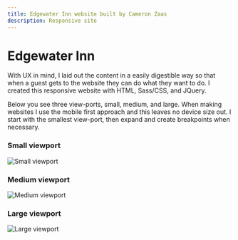 ```yaml
---
title: Edgewater Inn website built by Cameron Zaas
description: Responsive site
---
```


# Edgewater Inn

With UX in mind, I laid out the content in a easily digestible way so that when a guest gets to the website they can do what they want to do. I created this responsive website with HTML, Sass/CSS, and JQuery.

Below you see three view-ports, small, medium, and large. When making websites I use the mobile first approach and this leaves no device size out. I start with the smallest view-port, then expand and create breakpoints when necessary.

### Small viewport

![Small viewport](http://192.168.0.100:1111/images/edgewater-sm.jpg)

### Medium viewport

![Medium viewport](http://192.168.0.100:1111/images/edgewater-md.jpg)

### Large viewport

![Large viewport](http://192.168.0.100:1111/images/edgewater-lg.jpg)
